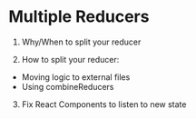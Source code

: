 # Multiple Reducers

1. Why/When to split your reducer

2. How to split your reducer:
  - Moving logic to external files
  - Using combineReducers

3. Fix React Components to listen to new state

